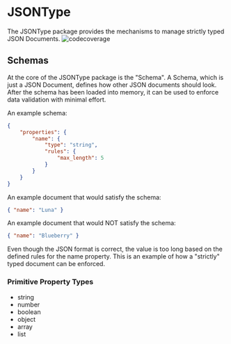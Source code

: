 # JSONType

The JSONType package provides the mechanisms to manage strictly typed JSON Documents.
![codecoverage](https://apageadev.github.io/jsontype-coverage-badge.svg)

## Schemas

At the core of the JSONType package is the "Schema". A Schema, which is just a JSON Document, defines how other JSON documents should look. After the schema has been loaded into memory, it can be used to enforce data validation with minimal effort.

An example schema:

```json
{
	"properties": {
		"name": {
			"type": "string",
			"rules": {
				"max_length": 5
			}
		}
	}
}
```

An example document that would satisfy the schema:

```json
{ "name": "Luna" }
```

An example document that would NOT satisfy the schema:

```json
{ "name": "Blueberry" }
```

Even though the JSON format is correct, the value is too long
based on the defined rules for the name property. This is an
example of how a "strictly" typed document can be enforced.

### Primitive Property Types

- string
- number
- boolean
- object
- array
- list
